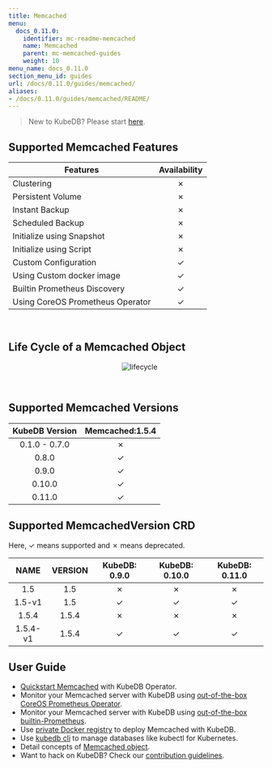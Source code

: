 ```yaml
---
title: Memcached
menu:
  docs_0.11.0:
    identifier: mc-readme-memcached
    name: Memcached
    parent: mc-memcached-guides
    weight: 10
menu_name: docs_0.11.0
section_menu_id: guides
url: /docs/0.11.0/guides/memcached/
aliases:
- /docs/0.11.0/guides/memcached/README/
---
```


> New to KubeDB? Please start [here](/docs/0.11.0/concepts/README).

## Supported Memcached Features

|             Features             | Availability |
| -------------------------------- | :----------: |
| Clustering                       |   &#10007;   |
| Persistent Volume                |   &#10007;   |
| Instant Backup                   |   &#10007;   |
| Scheduled Backup                 |   &#10007;   |
| Initialize using Snapshot        |   &#10007;   |
| Initialize using Script          |   &#10007;   |
| Custom Configuration             |   &#10003;   |
| Using Custom docker image        |   &#10003;   |
| Builtin Prometheus Discovery     |   &#10003;   |
| Using CoreOS Prometheus Operator |   &#10003;   |

<br/>

## Life Cycle of a Memcached Object

<p align="center">
  <img alt="lifecycle"  src="/docs/0.11.0/images/memcached/memcached-lifecycle.png">
</p>

<br/>

## Supported Memcached Versions

| KubeDB Version | Memcached:1.5.4 |
| :------------: | :-------------: |
| 0.1.0 - 0.7.0  |    &#10007;     |
|     0.8.0      |    &#10003;     |
|     0.9.0      |    &#10003;     |
|     0.10.0     |    &#10003;     |
|     0.11.0     |    &#10003;     |

## Supported MemcachedVersion CRD

Here, &#10003; means supported and &#10007; means deprecated.

|   NAME   | VERSION | KubeDB: 0.9.0 | KubeDB: 0.10.0 | KubeDB: 0.11.0 |
| :------: | :-----: | :-----------: | :------------: | :------------: |
|   1.5    |   1.5   |   &#10007;    |    &#10007;    |    &#10007;    |
|  1.5-v1  |   1.5   |   &#10003;    |    &#10003;    |    &#10003;    |
|  1.5.4   |  1.5.4  |   &#10007;    |    &#10007;    |    &#10007;    |
| 1.5.4-v1 |  1.5.4  |   &#10003;    |    &#10003;    |    &#10003;    |

## User Guide

- [Quickstart Memcached](/docs/0.11.0/guides/memcached/quickstart/quickstart) with KubeDB Operator.
- Monitor your Memcached server with KubeDB using [out-of-the-box CoreOS Prometheus Operator](/docs/0.11.0/guides/memcached/monitoring/using-coreos-prometheus-operator).
- Monitor your Memcached server with KubeDB using [out-of-the-box builtin-Prometheus](/docs/0.11.0/guides/memcached/monitoring/using-builtin-prometheus).
- Use [private Docker registry](/docs/0.11.0/guides/memcached/private-registry/using-private-registry) to deploy Memcached with KubeDB.
- Use [kubedb cli](/docs/0.11.0/guides/memcached/cli/cli) to manage databases like kubectl for Kubernetes.
- Detail concepts of [Memcached object](/docs/0.11.0/concepts/databases/memcached).
- Want to hack on KubeDB? Check our [contribution guidelines](/docs/0.11.0/CONTRIBUTING).
